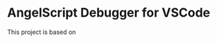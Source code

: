 # AngelScript Debugger for VSCode

This project is based on [](https://github.com/microsoft/vscode-mock-debug)

